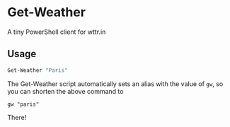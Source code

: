 # Get-Weather
A tiny PowerShell client for wttr.in

## Usage
```powershell
Get-Weather "Paris"
```

The Get-Weather script automatically sets an alias with the value of `gw`, so you can shorten the above command to 
```
gw "paris"
```
There!
